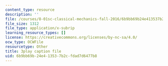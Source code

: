 ```yaml
---
content_type: resource
description: ''
file: /courses/8-01sc-classical-mechanics-fall-2016/6b9bb69b24e413537b2cfdad7d6477b8_FSW9EQNZvxI.srt
file_size: 1312
file_type: application/x-subrip
learning_resource_types: []
license: https://creativecommons.org/licenses/by-nc-sa/4.0/
ocw_type: OCWFile
resourcetype: Other
title: 3play caption file
uid: 6b9bb69b-24e4-1353-7b2c-fdad7d6477b8
---
```


